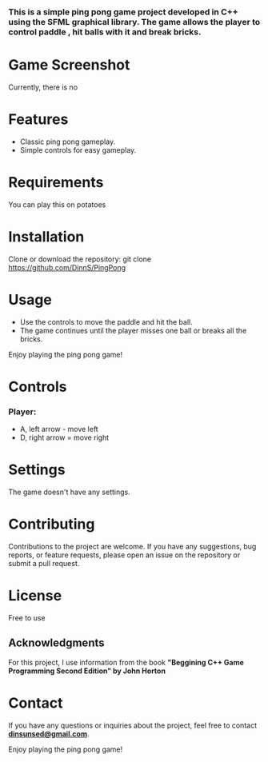 ### This is a simple ping pong game project developed in C++ using the SFML graphical library. The game allows the player to control paddle , hit balls with it and break bricks.


# Game Screenshot
Currently, there is no


# Features
- Classic ping pong gameplay.
- Simple controls for easy gameplay.


# Requirements
You can play this on potatoes


# Installation
Clone or download the repository: git clone https://github.com/DinnS/PingPong


# Usage
- Use the controls to move the paddle and hit the ball.
- The game continues until the player misses one ball or breaks all the bricks.

Enjoy playing the ping pong game!


# Controls
### Player: 
- A, left arrow  -  move left
- D, right arrow =  move right


# Settings
The game doesn't have any settings.


# Contributing
Contributions to the project are welcome. If you have any suggestions, bug reports, or feature requests, please open an issue on the repository or submit a pull request.


# License
Free to use


## Acknowledgments
For this project, I use information from the book **"Beggining C++ Game Programming Second Edition" by John Horton**


# Contact
If you have any questions or inquiries about the project, feel free to contact **dinsunsed@gmail.com**.


Enjoy playing the ping pong game!